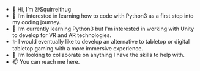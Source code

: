 - 👋 Hi, I’m @Squirrelthug
- 👀 I’m interested in learning how to code with Python3 as a first step into my coding journey.
- 🌱 I’m currently learning Python3 but I'm interested in working with Unity to develop for VR and AR technologies.
- ✨ I would eventually like to develop an alternative to tabletop or digital tabletop gaming with a more immersive experience.
- 💞️ I’m looking to collaborate on anything I have the skills to help with.
- 📫 You can reach me here.

<!---
Squirrelthug/Squirrelthug is a ✨ special ✨ repository because its `README.md` (this file) appears on your GitHub profile.
You can click the Preview link to take a look at your changes.
--->
